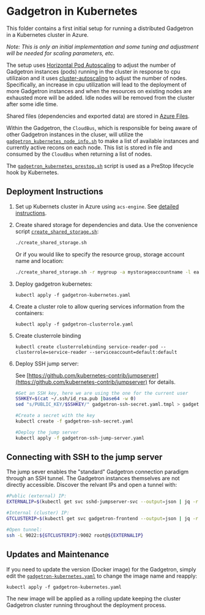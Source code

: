 Gadgetron in Kubernetes
=======================

This folder contains a first initial setup for running a distributed Gadgetron in a Kubernetes cluster in Azure. 

*Note: This is only an initial implementation and some tuning and adjustment will be needed for scaling parameters, etc.*

The setup uses [Horizontal Pod Autoscaling](https://kubernetes.io/docs/tasks/run-application/horizontal-pod-autoscale/) to adjust the number of Gadgetron instances (pods) running in the cluster in response to cpu utilizaion and it uses [cluster-autoscaling](https://github.com/kubernetes/autoscaler/tree/master/cluster-autoscaler) to adjust the number of nodes. Specifically, an increase in cpu utilization will lead to the deployment of more Gadgetron instances and when the resources on existing nodes are exhausted more will be added. Idle nodes will be removed from the cluster after some idle time. 

Shared files (dependencies and exported data) are stored in [Azure Files](https://azure.microsoft.com/en-us/services/storage/files/).

Within the Gadgetron, the `CloudBus`, which is responsible for being aware of other Gadgetron instances in the cluser, will utilize the [`gadgetron_kubernetes_node_info.sh`](gadgetron_kubernetes_node_info.sh) to make a list of available instances and currently active recons on each node. This list is stored in file and consumed by the `CloudBus` when returning a list of nodes. 

The [`gadgetron_kubernetes_prestop.sh`](gadgetron_kubernetes_prestop.sh) script is used as a PreStop lifecycle hook by Kubernetes. 

Deployment Instructions
-----------------------

1. Set up Kubernets cluster in Azure using `acs-engine`. See [detailed instructions](acs-engine/README.md).

2. Create shared storage for dependencies and data. Use the convenience script [`create_shared_storage.sh`](create_shared_storage.sh):

    ```bash
    ./create_shared_storage.sh
    ```

    Or if you would like to specify the resource group, storage account name and location:

    ```bash
    ./create_shared_storage.sh -r mygroup -a mystorageaccountname -l eastus
    ```

3. Deploy gadgetron kubernetes:

    ```
    kubectl apply -f gadgetron-kubernetes.yaml
    ```

4. Create a cluster role to allow quering services information from the containers:

    ```
    kubectl apply -f gadgetron-clusterrole.yaml
    ```

5. Create clusterrole binding

    ```
    kubectl create clusterrolebinding service-reader-pod --clusterrole=service-reader --serviceaccount=default:default
    ```

6. Deploy SSH jump server:

    See [https://github.com/kubernetes-contrib/jumpserver](https://github.com/kubernetes-contrib/jumpserver) for details.

    ```bash
    #Get an SSH key, here we are using the one for the current user
    SSHKEY=$(cat ~/.ssh/id_rsa.pub |base64 -w 0)
    sed "s/PUBLIC_KEY/$SSHKEY/" gadgetron-ssh-secret.yaml.tmpl > gadgetron-ssh-secret.yaml

    #Create a secret with the key
    kubectl create -f gadgetron-ssh-secret.yaml

    #Deploy the jump server
    kubectl apply -f gadgetron-ssh-jump-server.yaml
    ```

Connecting with SSH to the jump server
--------------------------------------

The jump sever enables the "standard" Gadgetron connection paradigm through an SSH tunnel. The Gadgetron instances themselves are not directly accessible. Discover the relvant IPs and open a tunnel with:

```bash
#Public (external) IP:
EXTERNALIP=$(kubectl get svc sshd-jumpserver-svc --output=json | jq -r .status.loadBalancer.ingress[0].ip)

#Internal (cluster) IP:
GTCLUSTERIP=$(kubectl get svc gadgetron-frontend --output=json | jq -r .spec.clusterIP)

#Open tunnel:
ssh -L 9022:${GTCLUSTERIP}:9002 root@${EXTERNALIP}
```

Updates and Maintenance
-----------------------

If you need to update the version (Docker image) for the Gadgetron, simply edit the [`gadgetron-kubernetes.yaml`](gadgetron-kubernetes.yaml) to change the image name and reapply:

```
kubectl apply -f gadgetron-kubernetes.yaml
```

The new image will be applied as a rolling update keeping the cluster Gadgetron cluster running throughout the deployment process. 
